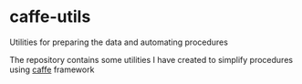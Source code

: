 # caffe-utils
Utilities for preparing the data and automating procedures

The repository contains some utilities I have created to simplify procedures using [caffe](https://github.com/BVLC/caffe) framework
